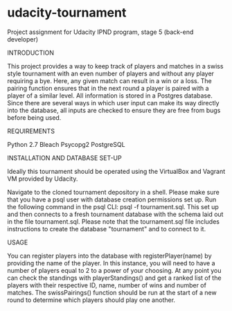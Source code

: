 # udacity-tournament
Project assignment for Udacity IPND program, stage 5 (back-end developer)

INTRODUCTION

This project provides a way to keep track of players and matches in a swiss style tournament with an even number of players and without any player requiring a bye.  Here, any given match can result in a win or a loss.  The pairing function ensures that in the next round a player is paired with a player of a similar level.  All information is stored in a Postgres database.  Since there are several ways in which user input can make its way directly into the database, all inputs are checked to ensure they are free from bugs before being used.

REQUIREMENTS

Python 2.7
Bleach
Psycopg2
PostgreSQL

INSTALLATION AND DATABASE SET-UP

Ideally this tournament should be operated using the VirtualBox and Vagrant VM provided by Udacity.

Navigate to the cloned tournament depository in a shell.  Please make sure that you have a psql user with database creation permissions set up.  Run the following command in the psql CLI: psql -f tournament.sql.  This set up and then connects to a fresh tournament database with the schema laid out in the file tournament.sql. Please note that the tournament.sql file includes instructions to create the database "tournament" and to connect to it.

USAGE

You can register players into the database with registerPlayer(name) by providing the name of the player.  In this instance, you will need to have a number of players equal to 2 to a power of your choosing.  At any point you can check the standings with playerStandings() and get a ranked list of the players with their respective ID, name, number of wins and number of matches.  The swissPairings() function should be run at the start of a new round to determine which players should play one another.
